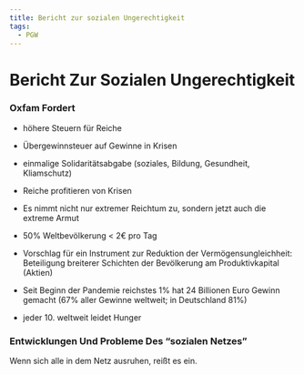 ```yaml
---
title: Bericht zur sozialen Ungerechtigkeit
tags:
  - PGW
---
```

# Bericht Zur Sozialen Ungerechtigkeit

### Oxfam Fordert

- höhere Steuern für Reiche
- Übergewinnsteuer auf Gewinne in Krisen
- einmalige Solidaritätsabgabe (soziales, Bildung, Gesundheit, Kliamschutz)

- Reiche profitieren von Krisen
- Es nimmt nicht nur extremer Reichtum zu, sondern jetzt auch die extreme Armut
- 50% Weltbevölkerung < 2€ pro Tag
- Vorschlag für ein Instrument zur Reduktion der Vermögensungleichheit: Beteiligung breiterer Schichten der Bevölkerung am Produktivkapital (Aktien)
- Seit Beginn der Pandemie reichstes 1% hat 24 Billionen Euro Gewinn gemacht (67% aller Gewinne weltweit; in Deutschland 81%)
- jeder 10. weltweit leidet Hunger

### Entwicklungen Und Probleme Des “sozialen Netzes”

Wenn sich alle in dem Netz ausruhen, reißt es ein.